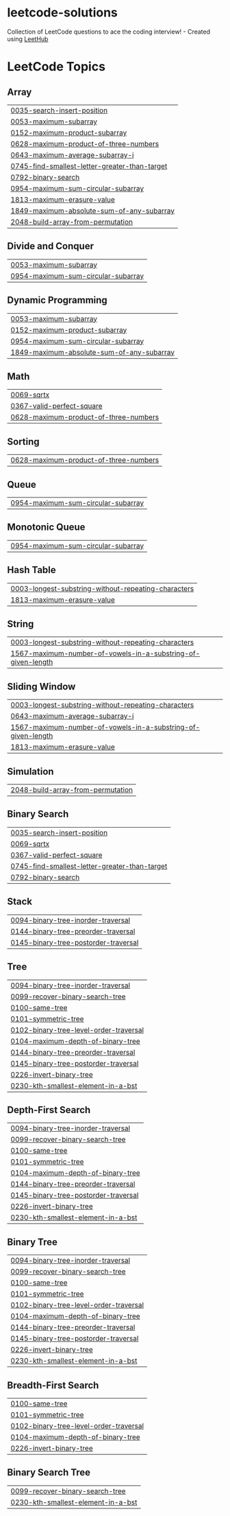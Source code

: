 # leetcode-solutions
Collection of LeetCode questions to ace the coding interview! - Created using [LeetHub](https://github.com/QasimWani/LeetHub)

<!---LeetCode Topics Start-->
# LeetCode Topics
## Array
|  |
| ------- |
| [0035-search-insert-position](https://github.com/a-anuj/leetcode-solutions/tree/master/0035-search-insert-position) |
| [0053-maximum-subarray](https://github.com/a-anuj/leetcode-solutions/tree/master/0053-maximum-subarray) |
| [0152-maximum-product-subarray](https://github.com/a-anuj/leetcode-solutions/tree/master/0152-maximum-product-subarray) |
| [0628-maximum-product-of-three-numbers](https://github.com/a-anuj/leetcode-solutions/tree/master/0628-maximum-product-of-three-numbers) |
| [0643-maximum-average-subarray-i](https://github.com/a-anuj/leetcode-solutions/tree/master/0643-maximum-average-subarray-i) |
| [0745-find-smallest-letter-greater-than-target](https://github.com/a-anuj/leetcode-solutions/tree/master/0745-find-smallest-letter-greater-than-target) |
| [0792-binary-search](https://github.com/a-anuj/leetcode-solutions/tree/master/0792-binary-search) |
| [0954-maximum-sum-circular-subarray](https://github.com/a-anuj/leetcode-solutions/tree/master/0954-maximum-sum-circular-subarray) |
| [1813-maximum-erasure-value](https://github.com/a-anuj/leetcode-solutions/tree/master/1813-maximum-erasure-value) |
| [1849-maximum-absolute-sum-of-any-subarray](https://github.com/a-anuj/leetcode-solutions/tree/master/1849-maximum-absolute-sum-of-any-subarray) |
| [2048-build-array-from-permutation](https://github.com/a-anuj/leetcode-solutions/tree/master/2048-build-array-from-permutation) |
## Divide and Conquer
|  |
| ------- |
| [0053-maximum-subarray](https://github.com/a-anuj/leetcode-solutions/tree/master/0053-maximum-subarray) |
| [0954-maximum-sum-circular-subarray](https://github.com/a-anuj/leetcode-solutions/tree/master/0954-maximum-sum-circular-subarray) |
## Dynamic Programming
|  |
| ------- |
| [0053-maximum-subarray](https://github.com/a-anuj/leetcode-solutions/tree/master/0053-maximum-subarray) |
| [0152-maximum-product-subarray](https://github.com/a-anuj/leetcode-solutions/tree/master/0152-maximum-product-subarray) |
| [0954-maximum-sum-circular-subarray](https://github.com/a-anuj/leetcode-solutions/tree/master/0954-maximum-sum-circular-subarray) |
| [1849-maximum-absolute-sum-of-any-subarray](https://github.com/a-anuj/leetcode-solutions/tree/master/1849-maximum-absolute-sum-of-any-subarray) |
## Math
|  |
| ------- |
| [0069-sqrtx](https://github.com/a-anuj/leetcode-solutions/tree/master/0069-sqrtx) |
| [0367-valid-perfect-square](https://github.com/a-anuj/leetcode-solutions/tree/master/0367-valid-perfect-square) |
| [0628-maximum-product-of-three-numbers](https://github.com/a-anuj/leetcode-solutions/tree/master/0628-maximum-product-of-three-numbers) |
## Sorting
|  |
| ------- |
| [0628-maximum-product-of-three-numbers](https://github.com/a-anuj/leetcode-solutions/tree/master/0628-maximum-product-of-three-numbers) |
## Queue
|  |
| ------- |
| [0954-maximum-sum-circular-subarray](https://github.com/a-anuj/leetcode-solutions/tree/master/0954-maximum-sum-circular-subarray) |
## Monotonic Queue
|  |
| ------- |
| [0954-maximum-sum-circular-subarray](https://github.com/a-anuj/leetcode-solutions/tree/master/0954-maximum-sum-circular-subarray) |
## Hash Table
|  |
| ------- |
| [0003-longest-substring-without-repeating-characters](https://github.com/a-anuj/leetcode-solutions/tree/master/0003-longest-substring-without-repeating-characters) |
| [1813-maximum-erasure-value](https://github.com/a-anuj/leetcode-solutions/tree/master/1813-maximum-erasure-value) |
## String
|  |
| ------- |
| [0003-longest-substring-without-repeating-characters](https://github.com/a-anuj/leetcode-solutions/tree/master/0003-longest-substring-without-repeating-characters) |
| [1567-maximum-number-of-vowels-in-a-substring-of-given-length](https://github.com/a-anuj/leetcode-solutions/tree/master/1567-maximum-number-of-vowels-in-a-substring-of-given-length) |
## Sliding Window
|  |
| ------- |
| [0003-longest-substring-without-repeating-characters](https://github.com/a-anuj/leetcode-solutions/tree/master/0003-longest-substring-without-repeating-characters) |
| [0643-maximum-average-subarray-i](https://github.com/a-anuj/leetcode-solutions/tree/master/0643-maximum-average-subarray-i) |
| [1567-maximum-number-of-vowels-in-a-substring-of-given-length](https://github.com/a-anuj/leetcode-solutions/tree/master/1567-maximum-number-of-vowels-in-a-substring-of-given-length) |
| [1813-maximum-erasure-value](https://github.com/a-anuj/leetcode-solutions/tree/master/1813-maximum-erasure-value) |
## Simulation
|  |
| ------- |
| [2048-build-array-from-permutation](https://github.com/a-anuj/leetcode-solutions/tree/master/2048-build-array-from-permutation) |
## Binary Search
|  |
| ------- |
| [0035-search-insert-position](https://github.com/a-anuj/leetcode-solutions/tree/master/0035-search-insert-position) |
| [0069-sqrtx](https://github.com/a-anuj/leetcode-solutions/tree/master/0069-sqrtx) |
| [0367-valid-perfect-square](https://github.com/a-anuj/leetcode-solutions/tree/master/0367-valid-perfect-square) |
| [0745-find-smallest-letter-greater-than-target](https://github.com/a-anuj/leetcode-solutions/tree/master/0745-find-smallest-letter-greater-than-target) |
| [0792-binary-search](https://github.com/a-anuj/leetcode-solutions/tree/master/0792-binary-search) |
## Stack
|  |
| ------- |
| [0094-binary-tree-inorder-traversal](https://github.com/a-anuj/leetcode-solutions/tree/master/0094-binary-tree-inorder-traversal) |
| [0144-binary-tree-preorder-traversal](https://github.com/a-anuj/leetcode-solutions/tree/master/0144-binary-tree-preorder-traversal) |
| [0145-binary-tree-postorder-traversal](https://github.com/a-anuj/leetcode-solutions/tree/master/0145-binary-tree-postorder-traversal) |
## Tree
|  |
| ------- |
| [0094-binary-tree-inorder-traversal](https://github.com/a-anuj/leetcode-solutions/tree/master/0094-binary-tree-inorder-traversal) |
| [0099-recover-binary-search-tree](https://github.com/a-anuj/leetcode-solutions/tree/master/0099-recover-binary-search-tree) |
| [0100-same-tree](https://github.com/a-anuj/leetcode-solutions/tree/master/0100-same-tree) |
| [0101-symmetric-tree](https://github.com/a-anuj/leetcode-solutions/tree/master/0101-symmetric-tree) |
| [0102-binary-tree-level-order-traversal](https://github.com/a-anuj/leetcode-solutions/tree/master/0102-binary-tree-level-order-traversal) |
| [0104-maximum-depth-of-binary-tree](https://github.com/a-anuj/leetcode-solutions/tree/master/0104-maximum-depth-of-binary-tree) |
| [0144-binary-tree-preorder-traversal](https://github.com/a-anuj/leetcode-solutions/tree/master/0144-binary-tree-preorder-traversal) |
| [0145-binary-tree-postorder-traversal](https://github.com/a-anuj/leetcode-solutions/tree/master/0145-binary-tree-postorder-traversal) |
| [0226-invert-binary-tree](https://github.com/a-anuj/leetcode-solutions/tree/master/0226-invert-binary-tree) |
| [0230-kth-smallest-element-in-a-bst](https://github.com/a-anuj/leetcode-solutions/tree/master/0230-kth-smallest-element-in-a-bst) |
## Depth-First Search
|  |
| ------- |
| [0094-binary-tree-inorder-traversal](https://github.com/a-anuj/leetcode-solutions/tree/master/0094-binary-tree-inorder-traversal) |
| [0099-recover-binary-search-tree](https://github.com/a-anuj/leetcode-solutions/tree/master/0099-recover-binary-search-tree) |
| [0100-same-tree](https://github.com/a-anuj/leetcode-solutions/tree/master/0100-same-tree) |
| [0101-symmetric-tree](https://github.com/a-anuj/leetcode-solutions/tree/master/0101-symmetric-tree) |
| [0104-maximum-depth-of-binary-tree](https://github.com/a-anuj/leetcode-solutions/tree/master/0104-maximum-depth-of-binary-tree) |
| [0144-binary-tree-preorder-traversal](https://github.com/a-anuj/leetcode-solutions/tree/master/0144-binary-tree-preorder-traversal) |
| [0145-binary-tree-postorder-traversal](https://github.com/a-anuj/leetcode-solutions/tree/master/0145-binary-tree-postorder-traversal) |
| [0226-invert-binary-tree](https://github.com/a-anuj/leetcode-solutions/tree/master/0226-invert-binary-tree) |
| [0230-kth-smallest-element-in-a-bst](https://github.com/a-anuj/leetcode-solutions/tree/master/0230-kth-smallest-element-in-a-bst) |
## Binary Tree
|  |
| ------- |
| [0094-binary-tree-inorder-traversal](https://github.com/a-anuj/leetcode-solutions/tree/master/0094-binary-tree-inorder-traversal) |
| [0099-recover-binary-search-tree](https://github.com/a-anuj/leetcode-solutions/tree/master/0099-recover-binary-search-tree) |
| [0100-same-tree](https://github.com/a-anuj/leetcode-solutions/tree/master/0100-same-tree) |
| [0101-symmetric-tree](https://github.com/a-anuj/leetcode-solutions/tree/master/0101-symmetric-tree) |
| [0102-binary-tree-level-order-traversal](https://github.com/a-anuj/leetcode-solutions/tree/master/0102-binary-tree-level-order-traversal) |
| [0104-maximum-depth-of-binary-tree](https://github.com/a-anuj/leetcode-solutions/tree/master/0104-maximum-depth-of-binary-tree) |
| [0144-binary-tree-preorder-traversal](https://github.com/a-anuj/leetcode-solutions/tree/master/0144-binary-tree-preorder-traversal) |
| [0145-binary-tree-postorder-traversal](https://github.com/a-anuj/leetcode-solutions/tree/master/0145-binary-tree-postorder-traversal) |
| [0226-invert-binary-tree](https://github.com/a-anuj/leetcode-solutions/tree/master/0226-invert-binary-tree) |
| [0230-kth-smallest-element-in-a-bst](https://github.com/a-anuj/leetcode-solutions/tree/master/0230-kth-smallest-element-in-a-bst) |
## Breadth-First Search
|  |
| ------- |
| [0100-same-tree](https://github.com/a-anuj/leetcode-solutions/tree/master/0100-same-tree) |
| [0101-symmetric-tree](https://github.com/a-anuj/leetcode-solutions/tree/master/0101-symmetric-tree) |
| [0102-binary-tree-level-order-traversal](https://github.com/a-anuj/leetcode-solutions/tree/master/0102-binary-tree-level-order-traversal) |
| [0104-maximum-depth-of-binary-tree](https://github.com/a-anuj/leetcode-solutions/tree/master/0104-maximum-depth-of-binary-tree) |
| [0226-invert-binary-tree](https://github.com/a-anuj/leetcode-solutions/tree/master/0226-invert-binary-tree) |
## Binary Search Tree
|  |
| ------- |
| [0099-recover-binary-search-tree](https://github.com/a-anuj/leetcode-solutions/tree/master/0099-recover-binary-search-tree) |
| [0230-kth-smallest-element-in-a-bst](https://github.com/a-anuj/leetcode-solutions/tree/master/0230-kth-smallest-element-in-a-bst) |
<!---LeetCode Topics End-->